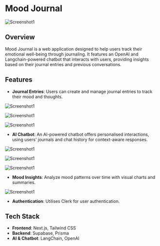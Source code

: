 # Mood Journal

![Screenshot1](https://res.cloudinary.com/drbz4rq7y/image/upload/v1707955351/Screenshot_from_2024-02-14_13-35-29_qi7i4u.png)

## Overview
Mood Journal is a web application designed to help users track their emotional well-being through journaling. It features an OpenAI and Langchain-powered chatbot that interacts with users, providing insights based on their journal entries and previous conversations.

## Features
- **Journal Entries**: Users can create and manage journal entries to track their mood and thoughts. 

![Screenshot1](https://res.cloudinary.com/drbz4rq7y/image/upload/v1708009292/Screenshot_from_2024-02-15_15-01-19_pvfykk.png)


![Screenshot1](https://res.cloudinary.com/drbz4rq7y/image/upload/v1707957964/Screenshot_from_2024-02-15_00-45-32_tdruzl.png)


![Screenshot1](https://res.cloudinary.com/drbz4rq7y/image/upload/v1708009038/Screenshot_from_2024-02-15_14-56-52_cul0ix.png)



- **AI Chatbot**: An AI-powered chatbot offers personalised interactions, using users' journals and chat history for context-aware responses.

![Screenshot1](https://res.cloudinary.com/drbz4rq7y/image/upload/v1707959899/Screenshot_from_2024-02-15_01-17-43_vjic9t.png)


![Screenshot1](https://res.cloudinary.com/drbz4rq7y/image/upload/v1707960558/Screenshot_from_2024-02-15_01-27-58_vrjxyt.png)


![Screenshot1](https://res.cloudinary.com/drbz4rq7y/image/upload/v1707962042/Screenshot_from_2024-02-15_01-52-06_hvrmu4.png)




- **Mood Insights**: Analyze mood patterns over time with visual charts and summaries.

![Screenshot1](https://res.cloudinary.com/drbz4rq7y/image/upload/v1707960834/Screenshot_from_2024-02-15_01-33-37_ytdafo.png)

- **Authentication**: Utilises Clerk for user authentication.




## Tech Stack
- **Frontend**: Next.js, Tailwind CSS
- **Backend**: Supabase, Prisma
- **AI & Chatbot**: LangChain, OpenAI



